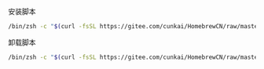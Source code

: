 安装脚本
```bash
/bin/zsh -c "$(curl -fsSL https://gitee.com/cunkai/HomebrewCN/raw/master/Homebrew.sh)"
```
卸载脚本
```bash
/bin/zsh -c "$(curl -fsSL https://gitee.com/cunkai/HomebrewCN/raw/master/HomebrewUninstall.sh)"
```